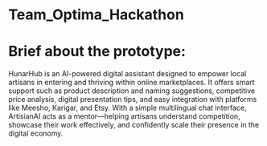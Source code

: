 ﻿# Team_Optima_Hackathon

# Brief about the prototype:
HunarHub is an AI-powered digital assistant designed to empower local artisans in entering and thriving within online marketplaces. It offers smart support such as product description and naming suggestions, competitive price analysis, digital presentation tips, and easy integration with platforms like Meesho, Karigar, and Etsy.
With a simple multilingual chat interface, ArtisianAI acts as a mentor—helping artisans understand competition, showcase their work effectively, and confidently scale their presence in the digital economy.
